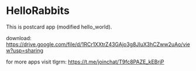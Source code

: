 # HelloRabbits
 This is postcard app (modified hello_world).

download: https://drive.google.com/file/d/1RCr1XXtrZ43GAjo3g8JIuX3hCZww2uAo/view?usp=sharing

for more apps visit tlgrm:
https://t.me/joinchat/T9fc8PAZE_kEBrjP
